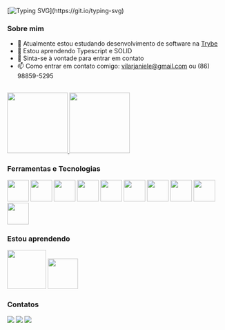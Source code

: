 [![Typing SVG](https://readme-typing-svg.herokuapp.com?font=Pacifico&size=30&color=37407B&center=true&vCenter=true&lines=Ol%C3%A1!+Me+chamo+Janiele;Boas+vindas+ao+meu+perfil!!!)](https://git.io/typing-svg)

### Sobre mim
- 🔭 Atualmente estou estudando desenvolvimento de software na <a href="https://www.betrybe.com/" >Trybe</a>
- 🌱 Estou aprendendo Typescript e SOLID
- 💬 Sinta-se à vontade para entrar em contato
- 📫 Como entrar em contato comigo: vilarjaniele@gmail.com ou (86) 98859-5295

##

<div>
 <a href="https://github.com/JanieleVilar">
  <img height="140em" src="https://github-readme-stats.vercel.app/api?username=JanieleVilar&show_icons=true&theme=dracula&include_all_commits=true&count_private=true"/>
  <img height="140em" src="https://github-readme-stats.vercel.app/api/top-langs/?username=JanieleVilar&layout=compact&langs_count=7&theme=dracula"/>
  </a>
</div>

### Ferramentas e Tecnologias

<div>
  <img src="https://cdn.jsdelivr.net/gh/devicons/devicon/icons/git/git-original.svg" width="50" height="50"/>
  <img src="https://cdn.jsdelivr.net/gh/devicons/devicon/icons/vscode/vscode-original.svg" width="50" height="50"/>
  <img src="https://cdn.jsdelivr.net/gh/devicons/devicon/icons/html5/html5-original-wordmark.svg" width="50" height="50"/>
  <img src="https://cdn.jsdelivr.net/gh/devicons/devicon/icons/css3/css3-original-wordmark.svg" width="50" height="50"/>
  <img src="https://cdn.jsdelivr.net/gh/devicons/devicon/icons/javascript/javascript-original.svg" width="50" height="50"/>
  <img src="https://cdn.jsdelivr.net/gh/devicons/devicon/icons/react/react-original-wordmark.svg" width="50" height="50"/>
  <img src="https://cdn.jsdelivr.net/gh/devicons/devicon/icons/redux/redux-original.svg" width="50" height="50"/>
  <img src="https://cdn.jsdelivr.net/gh/devicons/devicon/icons/jest/jest-plain.svg" width="50" height="50"/>
  <img src="https://cdn.jsdelivr.net/gh/devicons/devicon/icons/linux/linux-original.svg" width="50" height="50"/>
  <img src="https://cdn.jsdelivr.net/gh/devicons/devicon/icons/bootstrap/bootstrap-original-wordmark.svg" width="50" height="50"/>
</div>

### Estou aprendendo

<div>
 <img src="https://cdn.jsdelivr.net/gh/devicons/devicon/icons/nodejs/nodejs-original-wordmark.svg" width="90" height="90"/>
 <img src="https://cdn.jsdelivr.net/gh/devicons/devicon/icons/mocha/mocha-plain.svg" width="70" height="70"/>
</div>

### Contatos

<div>
  <a href = "mailto:contato@vilarjaniele@gmail.com" target="blank"><img src="https://img.shields.io/badge/Gmail-D14836?style=for-the-badge&logo=gmail&logoColor=white"   target="_blank"></a>
  <a href="https://www.linkedin.com/in/janiele-vilar" target="blank"><img src="https://img.shields.io/badge/-LinkedIn-%230077B5?style=for-the-badge&logo=linkedin&logoColor=white" target="_blank"></a>
  <a href = "http://api.whatsapp.com/send?1=pt_BR&phone=5586988595295" target="blank"><img src="https://img.shields.io/badge/WhatsApp-25D366?style=for-the-badge&logo=whatsapp&logoColor=white" target="_blank"></a>
</div>

